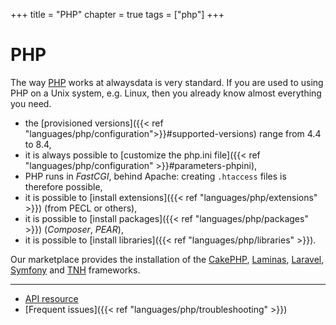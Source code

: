 +++
title = "PHP"
chapter = true
tags = ["php"]
+++

# PHP

The way [PHP](https://www.php.net) works at alwaysdata is very standard. If you are used to using PHP on a Unix system, e.g. Linux, then you already know almost everything you need.

- the [provisioned versions]({{< ref "languages/php/configuration">}}#supported-versions) range from 4.4 to 8.4,
- it is always possible to [customize the php.ini file]({{< ref "languages/php/configuration" >}}#parameters-phpini),
- PHP runs in *FastCGI*, behind Apache: creating `.htaccess` files is therefore possible,
- it is possible to [install extensions]({{< ref "languages/php/extensions" >}}) (from PECL or others),
- it is possible to [install packages]({{< ref "languages/php/packages" >}}) (*Composer*, *PEAR*),
- it is possible to [install libraries]({{< ref "languages/php/libraries" >}}).

Our marketplace provides the installation of the [CakePHP](https://cakephp.org/), [Laminas](https://getlaminas.org/), [Laravel](https://laravel.com/), [Symfony](https://symfony.com/) and [TNH](https://github.com/tnhfw/tnh-fw) frameworks.

---

- [API resource](https://api.alwaysdata.com/v1/environment/php/doc/)
- [Frequent issues]({{< ref "languages/php/troubleshooting" >}})
